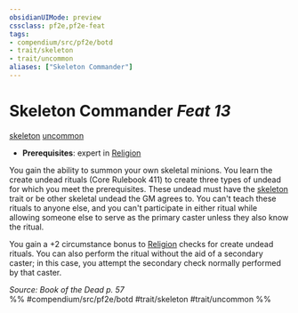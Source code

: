 ```yaml
---
obsidianUIMode: preview
cssclass: pf2e,pf2e-feat
tags:
- compendium/src/pf2e/botd
- trait/skeleton
- trait/uncommon
aliases: ["Skeleton Commander"]
---
```

# Skeleton Commander  *Feat 13*  
[skeleton](../../rules/traits/skeleton-b1.md)  [uncommon](../../rules/traits/uncommon.md)  

- **Prerequisites**: expert in [Religion](../skills.md#Religion)

You gain the ability to summon your own skeletal minions. You learn the create undead rituals (Core Rulebook 411) to create three types of undead for which you meet the prerequisites. These undead must have the [skeleton](../../rules/traits/skeleton-b1.md) trait or be other skeletal undead the GM agrees to. You can't teach these rituals to anyone else, and you can't participate in either ritual while allowing someone else to serve as the primary caster unless they also know the ritual.

You gain a +2 circumstance bonus to [Religion](../skills.md#Religion) checks for create undead rituals. You can also perform the ritual without the aid of a secondary caster; in this case, you attempt the secondary check normally performed by that caster.

*Source: Book of the Dead p. 57*  
%% #compendium/src/pf2e/botd #trait/skeleton #trait/uncommon %%